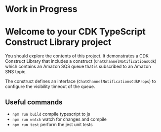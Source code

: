 # Work in Progress
# Welcome to your CDK TypeScript Construct Library project

You should explore the contents of this project. It demonstrates a CDK Construct Library that includes a construct (`ChatChannelNotificationsCdk`)
which contains an Amazon SQS queue that is subscribed to an Amazon SNS topic.

The construct defines an interface (`ChatChannelNotificationsCdkProps`) to configure the visibility timeout of the queue.

## Useful commands

* `npm run build`   compile typescript to js
* `npm run watch`   watch for changes and compile
* `npm run test`    perform the jest unit tests
